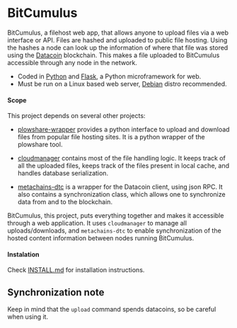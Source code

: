 BitCumulus
========

BitCumulus, a filehost web app, that allows anyone to upload files via a web
interface or API. Files are hashed and uploaded to public file hosting. Using
the hashes a node can look up the information of where that file was stored
using the [Datacoin](http://datacoin.info/) blockchain. This makes a file
uploaded to BitCumulus accessible through any node in the network.

- Coded in [Python](http://python.org/) and [Flask](http://flask.pocoo.org/), a Python microframework for web.
- Must be run on a Linux based web server, [Debian](http://www.debian.org/) distro recommended.

#### Scope

This project depends on several other projects:

- [plowshare-wrapper](https://github.com/Storj/plowshare-wrapper) provides a
  python interface to upload and download files from popular file hosting
  sites. It is a python wrapper of the plowshare tool.

- [cloudmanager](https://github.com/Storj/cloud-manager) contains most of the
  file handling logic. It keeps track of all the uploaded files, keeps track of
  the files present in local cache, and handles database serialization.

- [metachains-dtc](https://github.com/Storj/metachains-dtc) is a wrapper for
  the Datacoin client, using json RPC. It also contains a synchronization class,
  which allows one to synchronize data from and to the blockchain.

BitCumulus, this project, puts everything together and makes it accessible
through a web application. It uses `cloudmanager` to manage all
uploads/downloads, and `metachains-dtc` to enable synchronization of the hosted
content information between nodes running BitCumulus.


#### Instalation

Check [INSTALL.md](INSTALL.md) for installation instructions.


## Synchronization note ##

Keep in mind that the `upload` command spends datacoins, so be careful when
using it.
